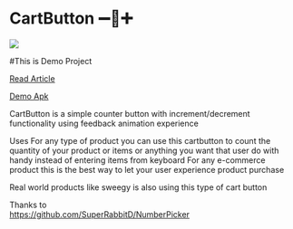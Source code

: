 # CartButton ➖🛒➕     

![](https://github.com/unusedbrainstudio/CartButton/blob/master/screens/ezgif-2-530264219962.gif)

#This is Demo Project 


[Read Article](https://unusedbrain.com/blog/2019/08/22/cartbutton-android-demo/)

[Demo Apk](https://github.com/unusedbrainstudio/CartButton/blob/master/CardButton.apk)

CartButton is a simple counter button with increment/decrement functionality using feedback animation experience      

Uses
For any type of product you can use this cartbutton to count the quantity of your product  or items or anything you want that user do with handy instead of entering items from keyboard
For any e-commerce product this is the best way to  let your user  experience product purchase 

Real world products like sweegy is also using this type of cart button

Thanks to  
https://github.com/SuperRabbitD/NumberPicker

